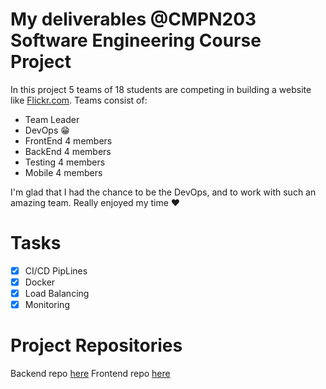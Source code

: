 # My deliverables @CMPN203 Software Engineering Course Project

In this project 5 teams of 18 students are competing in building a website like [Flickr.com](https://www.flickr.com/). Teams consist of:
* Team Leader
* DevOps 😁
* FrontEnd 4 members
* BackEnd 4 members
* Testing 4 members
* Mobile 4 members

I'm glad that I had the chance to be the DevOps, and to work with such an amazing team. Really enjoyed my time ❤

# Tasks
- [X] CI/CD PipLines
- [X] Docker
- [X] Load Balancing
- [X] Monitoring 

# Project Repositories
Backend repo [here](https://github.com/AhmadGadallahMostafa/Flickr-Backend)
Frontend repo [here](https://github.com/AhmadGadallahMostafa/Flicker-FrontEnd)
